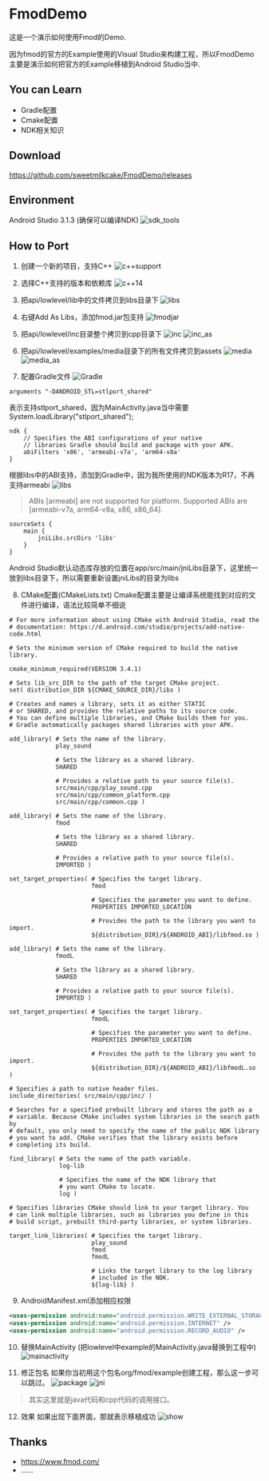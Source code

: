 # FmodDemo
这是一个演示如何使用Fmod的Demo.

因为fmod的官方的Example使用的Visual Studio来构建工程，所以FmodDemo主要是演示如何把官方的Example移植到Android Studio当中.

## You can Learn
* Gradle配置
* Cmake配置
* NDK相关知识

## Download
https://github.com/sweetmilkcake/FmodDemo/releases

## Environment
Android Studio 3.1.3 (确保可以编译NDK)
![sdk_tools](https://github.com/sweetmilkcake/FmodDemo/blob/master/Screenshots/sdk_tools.png)

## How to Port
1. 创建一个新的项目，支持C++
![c++support](https://github.com/sweetmilkcake/FmodDemo/blob/master/Screenshots/c++support.png)

2. 选择C++支持的版本和依赖库
![c++14](https://github.com/sweetmilkcake/FmodDemo/blob/master/Screenshots/c++14.png)

3. 把api/lowlevel/lib中的文件拷贝到libs目录下
![libs](https://github.com/sweetmilkcake/FmodDemo/blob/master/Screenshots/libs.png)

4. 右键Add As Libs，添加fmod.jar包支持
![fmodjar](https://github.com/sweetmilkcake/FmodDemo/blob/master/Screenshots/fmodjar.png)

5. 把api/lowlevel/inc目录整个拷贝到cpp目录下
![inc](https://github.com/sweetmilkcake/FmodDemo/blob/master/Screenshots/inc.png)
![inc_as](https://github.com/sweetmilkcake/FmodDemo/blob/master/Screenshots/inc_as.png)

6. 把api/lowlevel/examples/media目录下的所有文件拷贝到assets
![media](https://github.com/sweetmilkcake/FmodDemo/blob/master/Screenshots/media.png)
![media_as](https://github.com/sweetmilkcake/FmodDemo/blob/master/Screenshots/media_as.png)

7. 配置Gradle文件
![Gradle](https://github.com/sweetmilkcake/FmodDemo/blob/master/Screenshots/Gradle.png)
```
arguments "-DANDROID_STL=stlport_shared"
```
表示支持stlport_shared，因为MainActivity.java当中需要System.loadLibrary("stlport_shared");

```
ndk {
    // Specifies the ABI configurations of your native
    // libraries Gradle should build and package with your APK.
    abiFilters 'x86', 'armeabi-v7a', 'arm64-v8a'
}
```
根据libs中的ABI支持，添加到Gradle中，因为我所使用的NDK版本为R17，不再支持armeabi
![libs](https://github.com/sweetmilkcake/FmodDemo/blob/master/Screenshots/libs.png)
>ABIs [armeabi] are not supported for platform. Supported ABIs are [armeabi-v7a, arm64-v8a, x86, x86_64].

```
sourceSets {
    main {
        jniLibs.srcDirs 'libs'
    }
}
```
Android Studio默认动态库存放的位置在app/src/main/jniLibs目录下，这里统一放到libs目录下，所以需要重新设置jniLibs的目录为libs

8. CMake配置(CMakeLists.txt)
Cmake配置主要是让编译系统能找到对应的文件进行编译，语法比较简单不细说
```make
# For more information about using CMake with Android Studio, read the
# documentation: https://d.android.com/studio/projects/add-native-code.html

# Sets the minimum version of CMake required to build the native library.

cmake_minimum_required(VERSION 3.4.1)

# Sets lib_src_DIR to the path of the target CMake project.
set( distribution_DIR ${CMAKE_SOURCE_DIR}/libs )

# Creates and names a library, sets it as either STATIC
# or SHARED, and provides the relative paths to its source code.
# You can define multiple libraries, and CMake builds them for you.
# Gradle automatically packages shared libraries with your APK.

add_library( # Sets the name of the library.
             play_sound

             # Sets the library as a shared library.
             SHARED

             # Provides a relative path to your source file(s).
             src/main/cpp/play_sound.cpp
             src/main/cpp/common_platform.cpp
             src/main/cpp/common.cpp )

add_library( # Sets the name of the library.
             fmod

             # Sets the library as a shared library.
             SHARED

             # Provides a relative path to your source file(s).
             IMPORTED )

set_target_properties( # Specifies the target library.
                       fmod

                       # Specifies the parameter you want to define.
                       PROPERTIES IMPORTED_LOCATION

                       # Provides the path to the library you want to import.
                       ${distribution_DIR}/${ANDROID_ABI}/libfmod.so )

add_library( # Sets the name of the library.
             fmodL

             # Sets the library as a shared library.
             SHARED

             # Provides a relative path to your source file(s).
             IMPORTED )

set_target_properties( # Specifies the target library.
                       fmodL

                       # Specifies the parameter you want to define.
                       PROPERTIES IMPORTED_LOCATION

                       # Provides the path to the library you want to import.
                       ${distribution_DIR}/${ANDROID_ABI}/libfmodL.so )

# Specifies a path to native header files.
include_directories( src/main/cpp/inc/ )

# Searches for a specified prebuilt library and stores the path as a
# variable. Because CMake includes system libraries in the search path by
# default, you only need to specify the name of the public NDK library
# you want to add. CMake verifies that the library exists before
# completing its build.

find_library( # Sets the name of the path variable.
              log-lib

              # Specifies the name of the NDK library that
              # you want CMake to locate.
              log )

# Specifies libraries CMake should link to your target library. You
# can link multiple libraries, such as libraries you define in this
# build script, prebuilt third-party libraries, or system libraries.

target_link_libraries( # Specifies the target library.
                       play_sound
                       fmod
                       fmodL

                       # Links the target library to the log library
                       # included in the NDK.
                       ${log-lib} )
```

9. AndroidManifest.xml添加相应权限
```xml
<uses-permission android:name="android.permission.WRITE_EXTERNAL_STORAGE" />
<uses-permission android:name="android.permission.INTERNET" />
<uses-permission android:name="android.permission.RECORD_AUDIO" />
```

10. 替换MainActivity (把lowlevel中example的MainActivity.java替换到工程中)
![mainactivity](https://github.com/sweetmilkcake/FmodDemo/blob/master/Screenshots/mainactivity.png)

11. 修正包名
如果你当初用这个包名org/fmod/example创建工程，那么这一步可以跳过。
![package](https://github.com/sweetmilkcake/FmodDemo/blob/master/Screenshots/package.png)
![jni](https://github.com/sweetmilkcake/FmodDemo/blob/master/Screenshots/jni.png)
>其实这里就是java代码和cpp代码的调用接口。

12. 效果
如果出现下面界面，那就表示移植成功
![show](https://github.com/sweetmilkcake/FmodDemo/blob/master/Screenshots/show.png)

## Thanks
* https://www.fmod.com/
* ......
